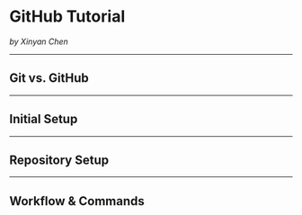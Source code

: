 # GitHub Tutorial

_by Xinyan Chen_

---
## Git vs. GitHub



---
## Initial Setup



---
## Repository Setup



---
## Workflow & Commands